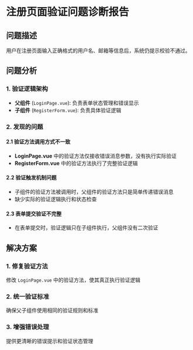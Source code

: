 # 注册页面验证问题诊断报告

## 问题描述
用户在注册页面输入正确格式的用户名、邮箱等信息后，系统仍提示校验不通过。

## 问题分析

### 1. 验证逻辑架构
- **父组件** (`LoginPage.vue`): 负责表单状态管理和错误显示
- **子组件** (`RegisterForm.vue`): 负责具体验证逻辑

### 2. 发现的问题

#### 2.1 验证方法调用方式不一致
- **LoginPage.vue** 中的验证方法仅接收错误消息参数，没有执行实际验证
- **RegisterForm.vue** 中的验证方法执行了完整验证逻辑

#### 2.2 验证触发机制问题
- 子组件的验证方法被调用时，父组件的验证方法只是简单传递错误消息
- 缺少实际的验证逻辑执行和状态检查

#### 2.3 表单提交验证不完整
- 在表单提交时，验证逻辑只在子组件执行，父组件没有二次验证

## 解决方案

### 1. 修复验证方法
修改 `LoginPage.vue` 中的验证方法，使其真正执行验证逻辑

### 2. 统一验证标准
确保父子组件使用相同的验证规则和标准

### 3. 增强错误处理
提供更清晰的错误提示和验证状态管理